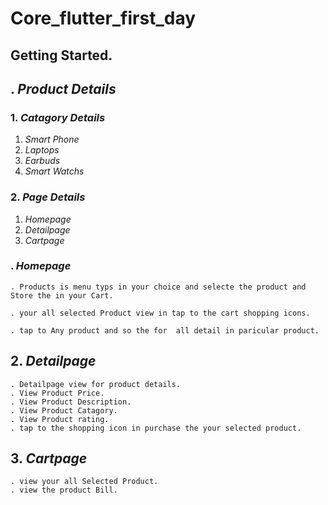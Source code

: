 #  Core_flutter_first_day

## Getting Started.

## . *Product Details*

### 1.  *Catagory Details*

1. *Smart Phone*
2. *Laptops*
3. *Earbuds*
4. *Smart Watchs*

### 2. *Page Details*

1. *Homepage*
2. *Detailpage*
3. *Cartpage*

### . *Homepage*

    . Products is menu typs in your choice and selecte the product and Store the in your Cart.

    . your all selected Product view in tap to the cart shopping icons.

    . tap to Any product and so the for  all detail in paricular product.

## 2. *Detailpage*

    . Detailpage view for product details.
    . View Product Price.
    . View Product Description.
    . View Product Catagory.
    . View Product rating.
    . tap to the shopping icon in purchase the your selected product.


## 3. *Cartpage*

    . view your all Selected Product.
    . view the product Bill.


